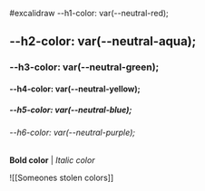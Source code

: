 #excalidraw --h1-color:                      var(--neutral-red);
## --h2-color:                      var(--neutral-aqua);
### --h3-color:                        var(--neutral-green);
#### --h4-color:                     var(--neutral-yellow);
##### --h5-color:                      var(--neutral-blue);
###### --h6-color:                      var(--neutral-purple);

**Bold color**  | *Italic color* 

![[Someones stolen colors]]
 